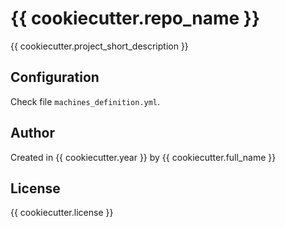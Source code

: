 # {{ cookiecutter.repo_name }}

{{ cookiecutter.project_short_description }}

## Configuration

Check file `machines_definition.yml`.

## Author

Created in {{ cookiecutter.year }} by {{ cookiecutter.full_name }}

## License

{{ cookiecutter.license }}
